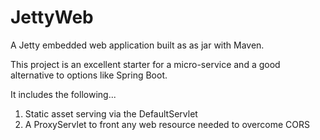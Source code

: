 # JettyWeb
A Jetty embedded web application built as as jar with Maven.

This project is an excellent starter for a micro-service and a good alternative
to options like Spring Boot.

It includes the following...
1. Static asset serving via the DefaultServlet
2. A ProxyServlet to front any web resource needed to overcome CORS

